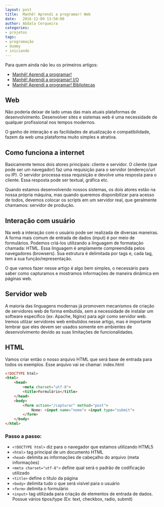 ```yaml
---
layout: post
title:  Manhê! Aprendi a programar! Web
date:   2016-12-09 13:50:00
author: Abdala Cerqueira
categories: 
- projetos
tags:
- programação
- dummy
- iniciando
---
```


Para quem ainda não leu os primeiros artigos:

- [Manhê! Aprendi a programar!](http://abda.la/projetos/2015/02/14/manhe-aprendi-a-programar)
- [Manhê! Aprendi a programar! I/O](http://abda.la/projetos/2016/08/09/manhe-aprendi-a-programar-io)
- [Manhê! Aprendi a programar! Bibliotecas](http://abda.la/projetos/2016/08/21/manhe-aprendi-a-programar-bibliotecas)

## Web

Não poderia deixar de lado umas das mais atuais plataformas de desenvolvimento. Desenvolver sites e sistemas web é uma necessidade de qualquer profissional nos tempos modernos.

O ganho de interação e as facilidades de atualização e compatibilidade, fazem da web uma plataforma muito simples e atrativa.

## Como funciona a internet

Basicamente temos dois atores principais: cliente e servidor. O cliente (que pode ser um navegador) faz uma requisição para o servidor (endereço/url ou IP). O servidor processa essa requisição e devolve uma resposta para o cliente. Essa resposta pode ser textual, gráfica etc.

Quando estamos desenvolvendo nossos sistemas, os dois atores estão na nossa própria máquina, mas quando queremos disponibilizar para acesso de todos, devemos colocar os scripts em um servidor real, que geralmente chamamos: servidor de produção.

## Interação com usuário

Na web a interação com o usuário pode ser realizada de diversas maneiras. A forma mais comum de entrada de dados (input) é por meio de formulários. Podemos criá-los utilizando a linguagem de formatação chamada: HTML. Essa linguagem é amplamente compreendida pelos navegadores (browsers). Sua estrutura é delimitada por tags e, cada tag, tem a sua função/representação.

O que vamos fazer nesse artigo é algo bem simples, o necessário para saber como capturamos e mostramos informações de maneira dinâmica em páginas web.

## Servidor web

A maioria das linguagens modernas já promovem mecanismos de criação de servidores web de forma embutida, sem a necessidade de instalar um software específico (ex: Apache, Nginx) para agir como servidor web. Iremos utilzar servidores web embutidos nesse artigo, mas é importante lembrar que eles devem ser usados somente em ambientes de desenvolvimento devido as suas limitações de funcionalidades.

## HTML

Vamos criar então o nosso arquivo HTML que será base de entrada para todos os exemplos. Esse arquivo vai se chamar: index.html

```html
<!DOCTYPE html>
<html>
    <head>
        <meta charset="utf-8">
        <title>Formulário</title>
    </head>
    <body>
        <form action="/capturar" method="post">
            Nome: <input name="nome"> <input type="submit">
        </form>
    </body>
</html>
```

### Passo a passo:

- `<!DOCTYPE html>` diz para o navegador que estamos utilizando HTML5
- `<html>` tag principal de um documento HTML
- `<head>` delimita as informações de cabeçalho do arquivo (meta informações)
- `<meta charset="utf-8">` define qual será o padrão de codificação utilizado
- `<title>` define o título da página
- `<body>` delimita tudo o que será visível para o usuário
- `<form>` delimita o formulário
- `<input>` tag utilizada para criação de elementos de entrada de dados. Possue vários tipos/type (Ex: text, checkbox, radio, submit)

